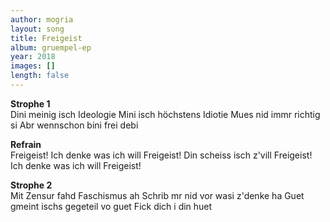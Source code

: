 ```yaml
---
author: mogria
layout: song
title: Freigeist
album: gruempel-ep
year: 2018
images: []
length: false
---
```


**Strophe 1**  
Dini meinig isch Ideologie
Mini isch höchstens Idiotie
Mues nid immr richtig si
Abr wennschon bini frei debi


**Refrain**  
Freigeist!
Ich denke was ich will
Freigeist!
Din scheiss isch z'vill
Freigeist!
Ich denke was ich will
Freigeist!


**Strophe 2**  
Mit Zensur fahd Faschismus ah
Schrib mr nid vor wasi z'denke ha
Guet gmeint ischs gegeteil vo guet
Fick dich i din huet
